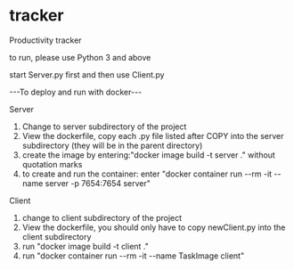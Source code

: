 # tracker
Productivity tracker

to run, please use Python 3 and above

start Server.py first and then use Client.py

---To deploy and run with docker---

Server
1. Change to server subdirectory of the project
2. View the dockerfile, copy each .py file listed after COPY into the server subdirectory (they will be in the parent directory)
3. create the image by entering:"docker image build -t server ." without quotation marks
4. to create and run the container: enter "docker container run --rm -it --name server -p 7654:7654 server"

Client
1. change to client subdirectory of the project
2. View the dockerfile, you should only have to copy newClient.py into the client subdirectory
3. run "docker image build -t client ."
4. run "docker container run --rm -it --name TaskImage client"
